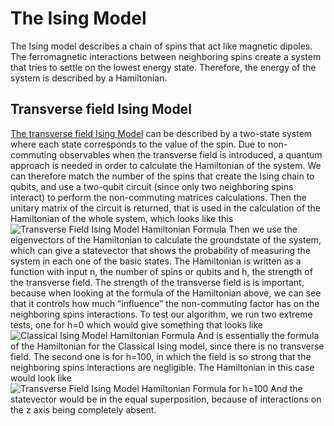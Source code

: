# The Ising Model
The Ising model describes a chain of spins that act like magnetic dipoles. The ferromagnetic interactions between neighboring spins create a system that tries to settle on the lowest energy state. Therefore, the energy of the system is described by a Hamiltonian.

## Transverse field Ising Model

[The transverse field Ising Model](https://en.wikipedia.org/wiki/Transverse-field_Ising_model) can be described by a two-state system where each state corresponds to the value of the spin. Due to non-commuting observables when the transverse field is introduced, a quantum approach is needed in order to calculate the Hamiltonian of the system. We can therefore match the number of the spins that create the Ising chain to qubits, and use a two-qubit circuit (since only two neighboring spins interact) to perform the non-commuting matrices calculations. Then the unitary matrix of the circuit is returned, that is used in the calculation of the Hamiltonian of the whole system, which looks like this
![Transverse Field Ising Model Hamiltonian Formula](https://i.imgur.com/7FKY93c.png)
Then we use the eigenvectors of the Hamiltonian to calculate the groundstate of the system, which can give a statevector that shows the probability of measuring the system in each one of the basic states.
The Hamiltonian is written as a function with input n, the number of spins or qubits and h, the strength of the transverse field. The strength of the transverse field is is important, because when looking at the formula of the Hamiltonian above, we can see that it controls how much “influence” the non-commuting factor has on the neighboring spins interactions. To test our algorithm, we run two extreme tests, one for h=0 which would give something that looks like 
![Classical Ising Model Hamiltonian Formula]( https://i.imgur.com/YonjrJO.png)
And is essentially the formula of the Hamiltonian for the Classical Ising model, since there is no transverse field. The second one is for h=100, in which the field is so strong that the neighboring spins interactions are negligible. The Hamiltonian in this case would look like
![Transverse Field Ising Model Hamiltonian Formula for h=100](https://i.imgur.com/pTnJc9n.png)
And the statevector would be in the equal superposition, because of interactions on the z axis being completely absent.

